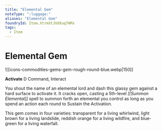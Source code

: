```yaml
---
title: "Elemental Gem"
noteType: ":luggage:"
aliases: "Elemental Gem"
foundryId: Item.XtrmXtJUdXuq7HMx
tags:
  - Item
---
```


# Elemental Gem
![[icons-commodities-gems-gem-rough-round-blue.webp|150]]

**Activate** D Command, Interact

You shout the name of an elemental lord and dash this glassy gem against a hard surface to activate it. It cracks open, casting a 5th-level _[[Summon Elemental]]_ spell to summon forth an elemental you control as long as you spend an action each round to Sustain the Activation.

This gem comes in four varieties: transparent for a living whirlwind, light brown for a living landslide, reddish orange for a living wildfire, and blue-green for a living waterfall.
